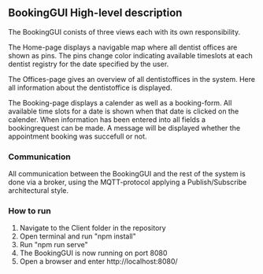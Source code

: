 ## BookingGUI High-level description 

The BookingGUI conists of three views each with its own responsibility. 

The Home-page displays a navigable map where all dentist offices are shown as pins. The pins change color indicating available timeslots at each dentist registry for the date specified by the user. 

The Offices-page gives an overview of all dentistoffices in the system. Here all information about the dentistoffice is displayed.

The Booking-page displays a calender as well as a booking-form. All available time slots for a date is shown when that date is clicked on the calender. When information has been entered into all fields a bookingrequest can be made. A message will be displayed whether the appointment booking was succefull or not. 

### Communication
All communication between the BookingGUI and the rest of the system is done via a broker, using the MQTT-protocol applying a Publish/Subscribe architectural style. 

### How to run
1. Navigate to the Client folder in the repository
1. Open terminal and run "npm install"
1. Run "npm run serve"
1. The BookingGUI is now running on port 8080
1. Open a browser and enter http://localhost:8080/